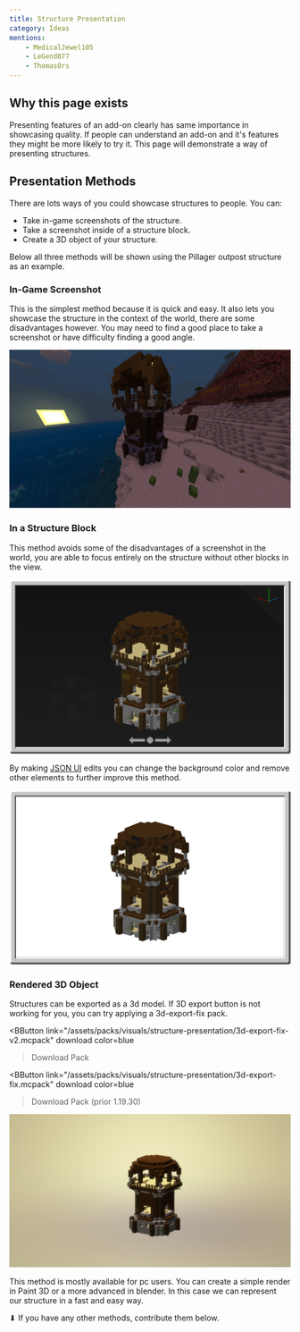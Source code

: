 ```yaml
---
title: Structure Presentation
category: Ideas
mentions:
    - MedicalJewel105
    - LeGend077
    - ThomasOrs
---
```


## Why this page exists

Presenting features of an add-on clearly has same importance in showcasing quality. If people can understand an add-on and it's features they might be more likely to try it. This page will demonstrate a way of presenting structures.

## Presentation Methods

There are lots ways of you could showcase structures to people. You can:

-	Take in-game screenshots of the structure.
-	Take a screenshot inside of a structure block.
-	Create a 3D object of your structure.

Below all three methods will be shown using the Pillager outpost structure as an example.

### In-Game Screenshot

This is the simplest method because it is quick and easy. It also lets you showcase the structure in the context of the world, there are some disadvantages however. You may need to find a good place to take a screenshot or have difficulty finding a good angle.

![](/assets/images/visuals/structure-presentation/in-game.png)

### In a Structure Block

This method avoids some of the disadvantages of a screenshot in the world, you are able to focus entirely on the structure without other blocks in the view.

![](/assets/images/visuals/structure-presentation/structure-block-0.png)

By making [JSON UI](/json-ui/json-ui-intro) edits you can change the background color and remove other elements to further improve this method.

![](/assets/images/visuals/structure-presentation/structure-block-1.png)

### Rendered 3D Object

Structures can be exported as a 3d model. If 3D export button is not working for you, you can try applying a 3d-export-fix pack.

<BButton
  link="/assets/packs/visuals/structure-presentation/3d-export-fix-v2.mcpack" download
	color=blue
>Download Pack</BButton>

<BButton
	link="/assets/packs/visuals/structure-presentation/3d-export-fix.mcpack" download
	color=blue
>Download Pack (prior 1.19.30)</BButton>

![](/assets/images/visuals/structure-presentation/model-render.png)

This method is mostly available for pc users. You can create a simple render in Paint 3D or a more advanced in blender. In this case we can represent our structure in a fast and easy way.

⬇ If you have any other methods, contribute them below.
